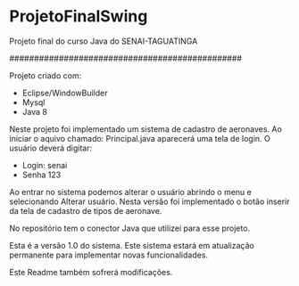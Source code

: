 # ProjetoFinalSwing

Projeto final do curso Java do SENAI-TAGUATINGA

###############################################

Projeto criado com:
- Eclipse/WindowBuilder
- Mysql
- Java 8

Neste projeto foi implementado um sistema de cadastro de aeronaves.
Ao iniciar o aquivo chamado: Principal.java aparecerá uma tela de login.
O usuário deverá digitar:
- Login:
senai
- Senha
123

Ao entrar no sistema podemos alterar o usuário abrindo o menu e selecionando Alterar usuário.
Nesta versão foi implementado o botão inserir da tela de cadastro de tipos de aeronave.

No repositório tem o conector Java que utilizei para esse projeto.

Esta é a versão 1.0 do sistema.
Este sistema estará em atualização permanente para implementar novas funcionalidades.

Este Readme também sofrerá modificações.
